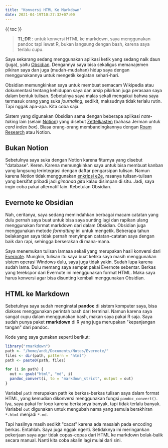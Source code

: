 ```yaml
---
title: "Konversi HTML Ke Markdown"
date: 2021-04-19T10:27:32+07:00
---
```


{{ toc }}

>  **TL;DR** : untuk konversi HTML ke markdown, saya menggunakan pandoc tapi lewat R, bukan langsung dengan bash, karena saya terlalu cupu.

Saya sekarang sedang menggunakan aplikasi ketik yang sedang naik daun (juga), yaitu [Obsidian](https://obsidian.md/). Dengannya saya bisa sekaligus memanajemen pikiran saya dan juga (mudah-mudahan) hidup saya dengan menggunakannya untuk mengetik kegiatan sehari-hari.

Obsidian memungkinkan saya untuk membuat semacam Wikipedia atau dokumentasi tentang kehidupan saya dan arsip pikirkan juga perasaan saya dalam bentuk tulisan. Sebetulnya saya malas sekali mengakui bahwa saya termasuk orang yang suka *journaling*, sedikit, maksudnya tidak terlalu rutin. Tapi nggak apa-apa. Kita coba saja.

Sistem yang digunakan Obsidian sama dengan beberapa aplikasi *note-taking* lain (selain [Notion](https://notion.so)) yang disebut [Zettelkasten](https://en.wikipedia.org/wiki/Zettelkasten) (bahasa Jerman untuk *card index box*). Biasa orang-orang membandingkannya dengan [Roam Research](https://roamresearch.com/) atau Notion.

## Bukan Notion

Sebetulnya saya suka dengan Notion karena fiturnya yang disebut "database". Keren. Karena memungkinkan saya untuk bisa membuat kanban yang langsung terintegrasi dengan daftar pengarsipan tulisan. Namun karena Notion tidak menggunakan [enkripsi e2e](https://protonmail.com/blog/wp-content/uploads/2015/05/bob-alice.jpg), rasanya tulisan-tulisan yang bersifat pribadi jadi *gimanaa gitu* kalau disimpan di situ. Jadi, saya ingin coba pakai alternatif lain. Kebetulan Obsidian.

## Evernote ke Obsidian

Nah, ceritanya, saya sedang memindahkan berbagai macam catatan yang dulu pernah saya buat untuk bisa saya sunting lagi dan rapikan ulang menggunakan format markdown dari dalam Obsidian. Obsidian juga menggunakan metode *formatting* ini untuk mengetik. Beberapa tahun belakangan saya tidak pernah menyimpan catatan-catatan saya dengan baik dan rapi, sehingga berserakan di mana-mana.

Saya menemukan tulisan lamaaa sekali yang merupakan hasil konversi dari [Evernote](https://evernote.com/). Mungkin, tulisan itu saya buat ketika saya masih menggunakan sistem operasi Windows dulu, saya juga tidak yakin. Sudah lupa karena sudah lama. Dulu memang saya sempat pakai Evernote sebentar. Berkas yang terekspor dari Evernote ini menggunakan format HTML. Maka saya harus konversi agar bisa disunting kembali menggunakan Obsidian.

## HTML ke Markdown

Sebetulnya saya sudah menginstal **pandoc** di sistem komputer saya, bisa diakses menggunakan perintah bash dari terminal. Namun karena saya sangat cupu dalam menggunakan bash, makan saya pakai R saja. Saya sudah punya paket **rmarkdown** di R yang juga merupakan "kepanjangan tangan" dari pandoc.

Kode yang saya gunakan seperti berikut:

```R
library("rmarkdown")
path <- "/home/andi/Documents/Notes/Evernote/"
files <- dir(path, pattern = "html")
path <- paste0(path, files)

for (i in path) {
  out <- gsub("html", "md", i)
  pandoc_convert(i, to = "markdown_strict", output = out)
}
```

Variabel `path` merupakan path ke berkas-berkas tulisan saya dalam format HTML, yang kemudian dikonversi menggunakan fungsi `pandoc_convert()`. Iya, saya pakai for loop karena berkasnya banyak, tapi tidak terlalu banyak. Variabel `out` digunakan untuk mengubah nama yang semula berakhiran `*.html` menjadi `*.md`.

Tapi hasilnya masih sedikit "cacat" karena ada masalah pada encoding berkas. Entahlah. Saya juga nggak ngerti. Setidaknya ini meringankan pekerjaan saya agar tidak copas-copas dari HTML ke markdown bolak-balik secara manual. Nanti kita coba akalin lagi mulai dari sini.
